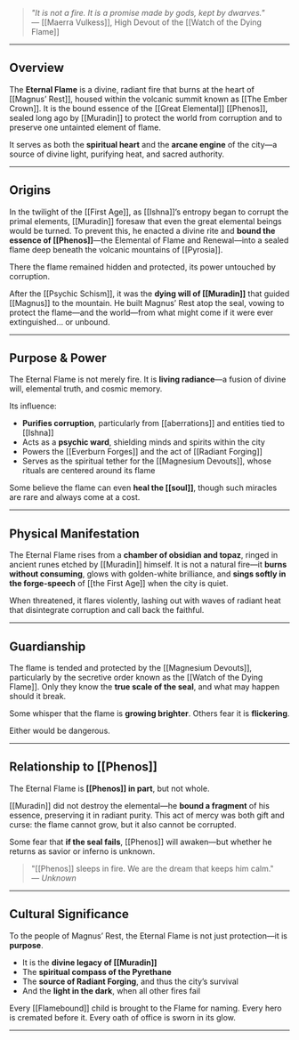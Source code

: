 > *"It is not a fire. It is a promise made by gods, kept by dwarves."*  
> — [[Maerra Vulkess]], High Devout of the [[Watch of the Dying Flame]]

---

## Overview

The **Eternal Flame** is a divine, radiant fire that burns at the heart of [[Magnus’ Rest]], housed within the volcanic summit known as [[The Ember Crown]]. It is the bound essence of the [[Great Elemental]] [[Phenos]], sealed long ago by [[Muradin]] to protect the world from corruption and to preserve one untainted element of flame.

It serves as both the **spiritual heart** and the **arcane engine** of the city—a source of divine light, purifying heat, and sacred authority.

---

## Origins

In the twilight of the [[First Age]], as [[Ishna]]’s entropy began to corrupt the primal elements, [[Muradin]] foresaw that even the great elemental beings would be turned. To prevent this, he enacted a divine rite and **bound the essence of [[Phenos]]**—the Elemental of Flame and Renewal—into a sealed flame deep beneath the volcanic mountains of [[Pyrosia]].

There the flame remained hidden and protected, its power untouched by corruption.

After the [[Psychic Schism]], it was the **dying will of [[Muradin]]** that guided [[Magnus]] to the mountain. He built Magnus’ Rest atop the seal, vowing to protect the flame—and the world—from what might come if it were ever extinguished… or unbound.

---

## Purpose & Power

The Eternal Flame is not merely fire. It is **living radiance**—a fusion of divine will, elemental truth, and cosmic memory.

Its influence:

- **Purifies corruption**, particularly from [[aberrations]] and entities tied to [[Ishna]]  
- Acts as a **psychic ward**, shielding minds and spirits within the city  
- Powers the [[Everburn Forges]] and the act of [[Radiant Forging]]  
- Serves as the spiritual tether for the [[Magnesium Devouts]], whose rituals are centered around its flame

Some believe the flame can even **heal the [[soul]]**, though such miracles are rare and always come at a cost.

---

## Physical Manifestation

The Eternal Flame rises from a **chamber of obsidian and topaz**, ringed in ancient runes etched by [[Muradin]] himself. It is not a natural fire—it **burns without consuming**, glows with golden-white brilliance, and **sings softly in the forge-speech** of [[the First Age]] when the city is quiet.

When threatened, it flares violently, lashing out with waves of radiant heat that disintegrate corruption and call back the faithful.

---

## Guardianship

The flame is tended and protected by the [[Magnesium Devouts]], particularly by the secretive order known as the [[Watch of the Dying Flame]]. Only they know the **true scale of the seal**, and what may happen should it break.

Some whisper that the flame is **growing brighter**. Others fear it is **flickering**.

Either would be dangerous.

---

## Relationship to [[Phenos]]

The Eternal Flame is **[[Phenos]] in part**, but not whole.

[[Muradin]] did not destroy the elemental—he **bound a fragment** of his essence, preserving it in radiant purity. This act of mercy was both gift and curse: the flame cannot grow, but it also cannot be corrupted.

Some fear that **if the seal fails**, [[Phenos]] will awaken—but whether he returns as savior or inferno is unknown.

> "[[Phenos]] sleeps in fire. We are the dream that keeps him calm."  
> — *Unknown*

---

## Cultural Significance

To the people of Magnus’ Rest, the Eternal Flame is not just protection—it is **purpose**.

- It is the **divine legacy of [[Muradin]]**  
- The **spiritual compass of the Pyrethane**  
- The **source of Radiant Forging**, and thus the city’s survival  
- And the **light in the dark**, when all other fires fail

Every [[Flamebound]] child is brought to the Flame for naming. Every hero is cremated before it. Every oath of office is sworn in its glow.

---
